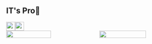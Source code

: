 ## IT's Pro👋

<div style="display: flex;">
	<img height="24" src="https://img.shields.io/badge/Github-ITsPro-CN?style=for-the-badge" />
<img height="24" src="https://custom-icon-badges.demolab.com/badge/pro@itspro.cn-FF6E96?logo=mail&logoColor=fff" />
</div>
<div style="display: flex; justify-content: space-between">
	<img width="49%" src="https://github-readme-stats.vercel.app/api?username=ITsPro-CN&theme=dracula&show_icons=true" />
	<img
		width="50%"
		src="https://github-readme-stats-one-bice.vercel.app/api/top-langs?username=ITsPro-CN&theme=dracula&layout=compact&langs_count=8&role=OWNER,ORGANIZATION_MEMBER,COLLABORATOR&card_width=100" />
</div>
